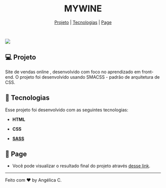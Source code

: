 <h1 align="center">MYWINE</h1>

<p align="center">
  <a href="#-projeto">Projeto</a>   | 
  <a href="#tecnologias">Tecnologias</a>   |   
  <a href="#-page">Page</a>   
  </p>

<br>

![](lemann.PNG)

## 

## 💻 Projeto

Site de vendas online , desenvolvido com foco no aprendizado em front-end. O projeto foi desenvolvido usando SMACSS - padrão de arquitetura de CSS.



## 🚀 Tecnologias

Esse projeto foi desenvolvido com as seguintes tecnologias:

- **HTML**

- **CSS**

- **[SASS](https://sass-lang.com/)**
  
  ## 

## 🔖 Page

* Você pode visualizar o resultado final do projeto através [desse link](<https://www.figma.com/file/Byw4X5etg8VCmezueyhzkC/Ecoleta-(Starter)?node-id=136%3A546>). 

---

Feito com ♥ by Angélica C.
